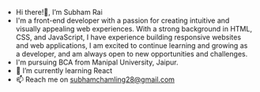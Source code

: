 -  Hi there!👋, I’m Subham Rai
-  I'm a front-end developer with a passion for creating intuitive and visually appealing web experiences. With a strong background in HTML, CSS, and JavaScript, I have    experience building responsive websites and web applications, I am excited to continue learning and growing as a developer, and am always open to new opportunities      and challenges.
-  I'm pursuing BCA from Manipal University, Jaipur.
- 🌱 I’m currently learning React
- 📫 Reach me on subhamchamling28@gmail.com

<!---
Subham-e/Subham-e is a ✨ special ✨ repository because its `README.md` (this file) appears on your GitHub profile.
You can click the Preview link to take a look at your changes.
--->


